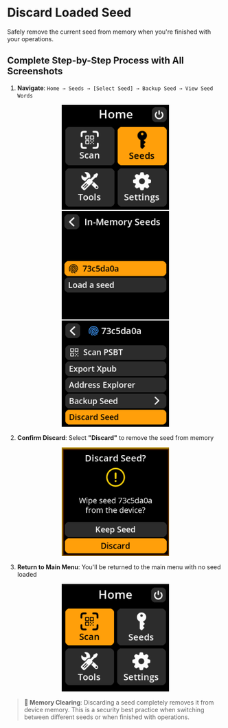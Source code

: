 # Discard Loaded Seed

Safely remove the current seed from memory when you're finished with your operations.

## Complete Step-by-Step Process with All Screenshots

1. **Navigate**: `Home → Seeds → [Select Seed] → Backup Seed → View Seed Words`

<div align="center">
     <img src="images/SeedOptionSelectView.png" alt="Seeds navigation flow" width="250"/>
</div>

<div align="center">
     <img src="images/SavedSeedSelectView.png" alt="Address format selection" width="250"/>
</div>

<div align="center">
     <img src="images/DiscardSeedSelectView.png" alt="Seed menu with Discard Seed option" width="250"/>
</div>

2. **Confirm Discard**: Select **"Discard"** to remove the seed from memory

<div align="center">
     <img src="images/DiscardSeedMainMenuView.png" alt="Seed discard screen" width="250"/>
</div>

3. **Return to Main Menu**: You'll be returned to the main menu with no seed loaded

<div align="center">
     <img src="images/MainMenuView.png" alt="Main menu after seed discard" width="250"/>
</div>

> **🧹 Memory Clearing**: Discarding a seed completely removes it from device memory. This is a security best practice when switching between different seeds or when finished with operations.